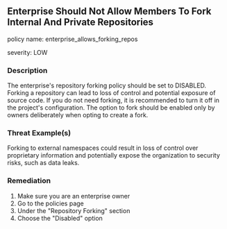 
## Enterprise Should Not Allow Members To Fork Internal And Private Repositories
policy name: enterprise_allows_forking_repos

severity: LOW

### Description
The enterprise's repository forking policy should be set to DISABLED. Forking a repository can lead to loss of control and potential exposure of source code. If you do not need forking, it is recommended to turn it off in the project's configuration. The option to fork should be enabled only by owners deliberately when opting to create a fork.

### Threat Example(s)
Forking to external namespaces could result in loss of control over proprietary information and potentially expose the organization to security risks, such as data leaks.



### Remediation
1. Make sure you are an enterprise owner
2. Go to the policies page
3. Under the "Repository Forking" section
4. Choose the "Disabled" option


